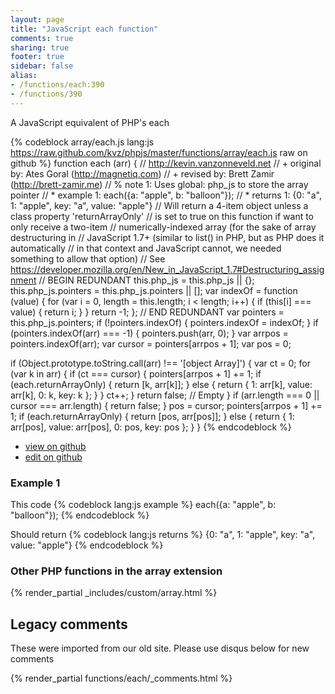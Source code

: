 ```yaml
---
layout: page
title: "JavaScript each function"
comments: true
sharing: true
footer: true
sidebar: false
alias:
- /functions/each:390
- /functions/390
---
```

<!-- Generated by Rakefile:build -->
A JavaScript equivalent of PHP's each

{% codeblock array/each.js lang:js https://raw.github.com/kvz/phpjs/master/functions/array/each.js raw on github %}
function each (arr) {
  // http://kevin.vanzonneveld.net
  // +   original by: Ates Goral (http://magnetiq.com)
  // +    revised by: Brett Zamir (http://brett-zamir.me)
  // %        note 1: Uses global: php_js to store the array pointer
  // *     example 1: each({a: "apple", b: "balloon"});
  // *     returns 1: {0: "a", 1: "apple", key: "a", value: "apple"}
  //  Will return a 4-item object unless a class property 'returnArrayOnly'
  //  is set to true on this function if want to only receive a two-item
  //  numerically-indexed array (for the sake of array destructuring in
  //  JavaScript 1.7+ (similar to list() in PHP, but as PHP does it automatically
  //  in that context and JavaScript cannot, we needed something to allow that option)
  //  See https://developer.mozilla.org/en/New_in_JavaScript_1.7#Destructuring_assignment
  // BEGIN REDUNDANT
  this.php_js = this.php_js || {};
  this.php_js.pointers = this.php_js.pointers || [];
  var indexOf = function (value) {
    for (var i = 0, length = this.length; i < length; i++) {
      if (this[i] === value) {
        return i;
      }
    }
    return -1;
  };
  // END REDUNDANT
  var pointers = this.php_js.pointers;
  if (!pointers.indexOf) {
    pointers.indexOf = indexOf;
  }
  if (pointers.indexOf(arr) === -1) {
    pointers.push(arr, 0);
  }
  var arrpos = pointers.indexOf(arr);
  var cursor = pointers[arrpos + 1];
  var pos = 0;

  if (Object.prototype.toString.call(arr) !== '[object Array]') {
    var ct = 0;
    for (var k in arr) {
      if (ct === cursor) {
        pointers[arrpos + 1] += 1;
        if (each.returnArrayOnly) {
          return [k, arr[k]];
        } else {
          return {
            1: arr[k],
            value: arr[k],
            0: k,
            key: k
          };
        }
      }
      ct++;
    }
    return false; // Empty
  }
  if (arr.length === 0 || cursor === arr.length) {
    return false;
  }
  pos = cursor;
  pointers[arrpos + 1] += 1;
  if (each.returnArrayOnly) {
    return [pos, arr[pos]];
  } else {
    return {
      1: arr[pos],
      value: arr[pos],
      0: pos,
      key: pos
    };
  }
}
{% endcodeblock %}

 - [view on github](https://github.com/kvz/phpjs/blob/master/functions/array/each.js)
 - [edit on github](https://github.com/kvz/phpjs/edit/master/functions/array/each.js)

### Example 1
This code
{% codeblock lang:js example %}
each({a: "apple", b: "balloon"});
{% endcodeblock %}

Should return
{% codeblock lang:js returns %}
{0: "a", 1: "apple", key: "a", value: "apple"}
{% endcodeblock %}


### Other PHP functions in the array extension
{% render_partial _includes/custom/array.html %}
## Legacy comments
These were imported from our old site. Please use disqus below for new comments
<div style="overflow-y: scroll; max-height: 500px;">
{% render_partial functions/each/_comments.html %}
</div>
